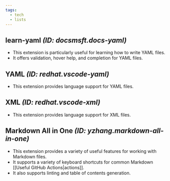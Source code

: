 ```yaml
---
tags:
  - tech
  - lists
---
```


## learn-yaml *(ID: docsmsft.docs-yaml)*

- This extension is particularly useful for learning how to write YAML files.
- It offers validation, hover help, and completion for YAML files.

## YAML *(ID: redhat.vscode-yaml)*

- This extension provides language support for YAML files.

## XML *(ID: redhat.vscode-xml)*

- This extension provides language support for XML files.

## Markdown All in One *(ID: yzhang.markdown-all-in-one)*

- This extension provides a variety of useful features for working with Markdown files.
- It supports a variety of keyboard shortcuts for common Markdown [[Useful GitHub Actions|actions]].
- It also supports linting and table of contents generation.